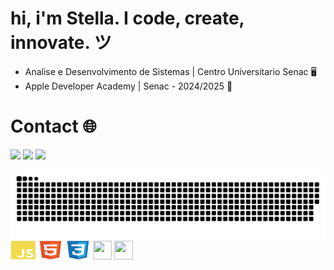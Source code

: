 # hi, i'm Stella. I code, create, innovate.  ツ
- Analise e Desenvolvimento de Sistemas | Centro Universitario Senac 🖥️
- Apple Developer Academy | Senac - 2024/2025 🍎
  
# Contact 🌐
  <a href="https://www.linkedin.com/in/hadastella/" target="_blank"><img src="https://img.shields.io/badge/-LinkedIn-%230077B5?style=for-the-badge&logo=linkedin&logoColor=white" target="_blank"></a> 
  <a href="https://instagram.com/hadastella" target="_blank"><img src="https://img.shields.io/badge/-Instagram-%23E4405F?style=for-the-badge&logo=instagram&logoColor=white" target="_blank"></a>
  <a href = "mailto:stellacavalcante2004@gmail.com"><img src="https://img.shields.io/badge/-Gmail-%23333?style=for-the-badge&logo=gmail&logoColor=white" target="_blank"></a>

<picture>
  <source
    media="(prefers-color-scheme: dark)"
    srcset="https://raw.githubusercontent.com/stellahada/stellahada/output/github-contribution-grid-snake-dark.svg"
  />
  <source
    media="(prefers-color-scheme: light)"
    srcset="https://raw.githubusercontent.com/stellahada/stellahada/output/github-contribution-grid-snake.svg"
  />
  <img
    alt="github contribution grid snake animation"
    src="https://raw.githubusercontent.com/stellahada/stellahada/output/github-contribution-grid-snake.svg"
  />
</picture>

 <div align="rigth">
    <img align="center" alt="Rafa-Js" height="30" width="40" src="https://raw.githubusercontent.com/devicons/devicon/master/icons/javascript/javascript-plain.svg">
    <img align="center" alt="Rafa-HTML" height="30" width="40" src="https://raw.githubusercontent.com/devicons/devicon/master/icons/html5/html5-original.svg">
    <img align="center" alt="Rafa-CSS" height="30" width="40" src="https://raw.githubusercontent.com/devicons/devicon/master/icons/css3/css3-original.svg">
    <img align="center" height="30" width="30" src="https://cdn-icons-png.flaticon.com/512/5968/5968371.png">
    <img align="center" height="30" width="30"  src="https://images-wixmp-ed30a86b8c4ca887773594c2.wixmp.com/i/7b2b8c4e-abd8-42d5-a6b5-810b70d34962/d82sy8p-5e7766c6-44b1-4f2b-9192-a1ee3071ba55.png" />
 
  </div>
